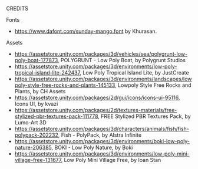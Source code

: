 CREDITS

Fonts

- https://www.dafont.com/sunday-mango.font by Khurasan.

Assets

- https://assetstore.unity.com/packages/3d/vehicles/sea/polygrunt-low-poly-boat-177873, POLYGRUNT - Low Poly Boat, by Polygrunt Studios
- https://assetstore.unity.com/packages/3d/environments/low-poly-tropical-island-lite-242437, Low Poly Tropical Island Lite, by JustCreate
- https://assetstore.unity.com/packages/3d/environments/landscapes/lowpoly-style-free-rocks-and-plants-145133, Lowpoly Style Free Rocks and Plants, by CH Assets
- https://assetstore.unity.com/packages/2d/gui/icons/icons-ui-95116, Icons UI, by kvazi
- https://assetstore.unity.com/packages/2d/textures-materials/free-stylized-pbr-textures-pack-111778, FREE Stylized PBR Textures Pack, by Lumo-Art 3D
- https://assetstore.unity.com/packages/3d/characters/animals/fish/fish-polypack-202232, Fish - PolyPack, by Alstra Infinite
- https://assetstore.unity.com/packages/3d/environments/boki-low-poly-nature-206385, BOKI - Low Poly Nature, by Boki
- https://assetstore.unity.com/packages/3d/environments/low-poly-mini-village-free-131677, Low Poly Mini Village Free, by Ioan Stan